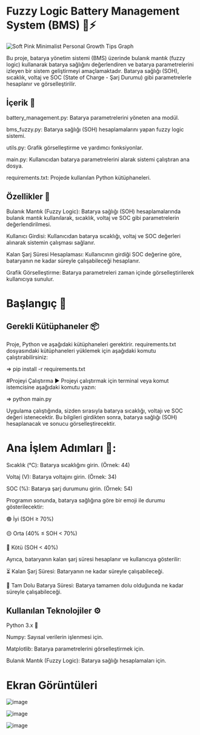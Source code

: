 # Fuzzy Logic Battery Management System (BMS) 🔋⚡
![Soft Pink Minimalist Personal Growth Tips Graph](https://github.com/user-attachments/assets/3429d5aa-cc3f-4140-99c1-42efaa05a6bb)

Bu proje, batarya yönetim sistemi (BMS) üzerinde bulanık mantık (fuzzy logic) kullanarak batarya sağlığını değerlendiren ve batarya parametrelerini izleyen bir sistem geliştirmeyi amaçlamaktadır. Batarya sağlığı (SOH), sıcaklık, voltaj ve SOC (State of Charge - Şarj Durumu) gibi parametrelerle hesaplanır ve görselleştirilir.

## İçerik 📂
battery_management.py: Batarya parametrelerini yöneten ana modül.

bms_fuzzy.py: Batarya sağlığı (SOH) hesaplamalarını yapan fuzzy logic sistemi.

utils.py: Grafik görselleştirme ve yardımcı fonksiyonlar.

main.py: Kullanıcıdan batarya parametrelerini alarak sistemi çalıştıran ana dosya.

requirements.txt: Projede kullanılan Python kütüphaneleri.

## Özellikler 🌟
Bulanık Mantık (Fuzzy Logic): Batarya sağlığı (SOH) hesaplamalarında bulanık mantık kullanılarak, sıcaklık, voltaj ve SOC gibi parametrelerin değerlendirilmesi.

Kullanıcı Girdisi: Kullanıcıdan batarya sıcaklığı, voltaj ve SOC değerleri alınarak sistemin çalışması sağlanır.

Kalan Şarj Süresi Hesaplaması: Kullanıcının girdiği SOC değerine göre, bataryanın ne kadar süreyle çalışabileceği hesaplanır.

Grafik Görselleştirme: Batarya parametreleri zaman içinde görselleştirilerek kullanıcıya sunulur.


# Başlangıç 🚀
## Gerekli Kütüphaneler 📦
Proje, Python ve aşağıdaki kütüphaneleri gerektirir. requirements.txt dosyasındaki kütüphaneleri yüklemek için aşağıdaki komutu çalıştırabilirsiniz:

=> pip install -r requirements.txt

#Projeyi Çalıştırma ▶️
Projeyi çalıştırmak için terminal veya komut istemcisine aşağıdaki komutu yazın:

=> python main.py

Uygulama çalıştığında, sizden sırasıyla batarya sıcaklığı, voltajı ve SOC değeri istenecektir. Bu bilgileri girdikten sonra, batarya sağlığı (SOH) hesaplanacak ve sonucu görselleştirecektir.

# Ana İşlem Adımları 📝:
Sıcaklık (°C): Batarya sıcaklığını girin. (Örnek: 44)

Voltaj (V): Batarya voltajını girin. (Örnek: 34)

SOC (%): Batarya şarj durumunu girin. (Örnek: 54)

Programın sonunda, batarya sağlığına göre bir emoji ile durumu gösterilecektir:

🟢 İyi (SOH ≥ 70%)

🟡 Orta (40% ≤ SOH < 70%)

🔴 Kötü (SOH < 40%)

Ayrıca, bataryanın kalan şarj süresi hesaplanır ve kullanıcıya gösterilir:


⏳ Kalan Şarj Süresi: Bataryanın ne kadar süreyle çalışabileceği.

🔋 Tam Dolu Batarya Süresi: Batarya tamamen dolu olduğunda ne kadar süreyle çalışabileceği.

## Kullanılan Teknolojiler ⚙️
Python 3.x 🐍

Numpy: Sayısal verilerin işlenmesi için.

Matplotlib: Batarya parametrelerini görselleştirmek için.

Bulanık Mantık (Fuzzy Logic): Batarya sağlığı hesaplamaları için.


# Ekran Görüntüleri


![image](https://github.com/user-attachments/assets/a5834540-5342-4c1e-b325-ce7ef78e62dc)

![image](https://github.com/user-attachments/assets/1643c220-d97f-4c1d-b266-1e3f562a483c)

![image](https://github.com/user-attachments/assets/780b0dc5-8662-4037-8d4d-324dbc6a581e)


